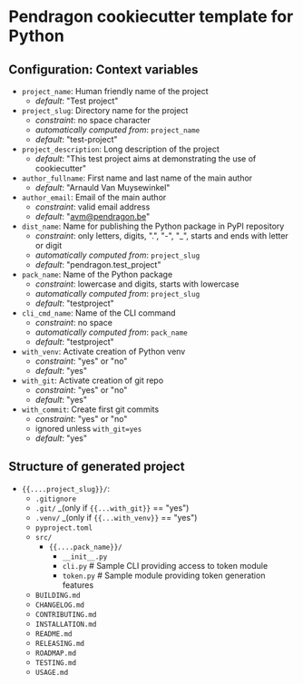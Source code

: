 Pendragon cookiecutter template for Python
==========================================

Configuration: Context variables
--------------------------------

- `project_name`: Human friendly name of the project
    - _default_: "Test project"
- `project_slug`: Directory name for the project
    - _constraint_: no space character
    - _automatically computed from_: `project_name`
    - _default_: "test-project"
- `project_description`: Long description of the project
    - _default_: "This test project aims at demonstrating the use of cookiecutter"
- `author_fullname`: First name and last name of the main author
    - _default_: "Arnauld Van Muysewinkel"
- `author_email`: Email of the main author
    - _constraint_: valid email address
    - _default_: "avm@pendragon.be" <!-- markdownlint-disable-line MD034 no-bare-urls -->
- `dist_name`: Name for publishing the Python package in PyPI repository
    - _constraint_: only letters, digits, ".", "-", "_", starts and ends with letter or digit
    - _automatically computed from_: `project_slug`
    - _default_: "pendragon.test_project"
- `pack_name`: Name of the Python package
    - _constraint_: lowercase and digits, starts with lowercase
    - _automatically computed from_: `project_slug`
    - _default_: "testproject"
- `cli_cmd_name`: Name of the CLI command
    - _constraint_: no space
    - _automatically computed from_: `pack_name`
    - _default_: "testproject"
- `with_venv`: Activate creation of Python venv
    - _constraint_: "yes" or "no"
    - _default_: "yes"
- `with_git`: Activate creation of git repo
    - _constraint_: "yes" or "no"
    - _default_: "yes"
- `with_commit`: Create first git commits
    - _constraint_: "yes" or "no"
    - ignored unless `with_git=yes`
    - _default_: "yes"

Structure of generated project
------------------------------

- `{{....project_slug}}/`:
    - `.gitignore`
    - `.git/` _(only if `{{...with_git}}` == "yes")
    - `.venv/` _(only if `{{...with_venv}}` == "yes")
    - `pyproject.toml`
    - `src/`
        - `{{....pack_name}}/`
            - `__init__.py`
            - `cli.py` # Sample CLI providing access to token module
            - `token.py`  # Sample module providing token generation features
    - `BUILDING.md`
    - `CHANGELOG.md`
    - `CONTRIBUTING.md`
    - `INSTALLATION.md`
    - `README.md`
    - `RELEASING.md`
    - `ROADMAP.md`
    - `TESTING.md`
    - `USAGE.md`

